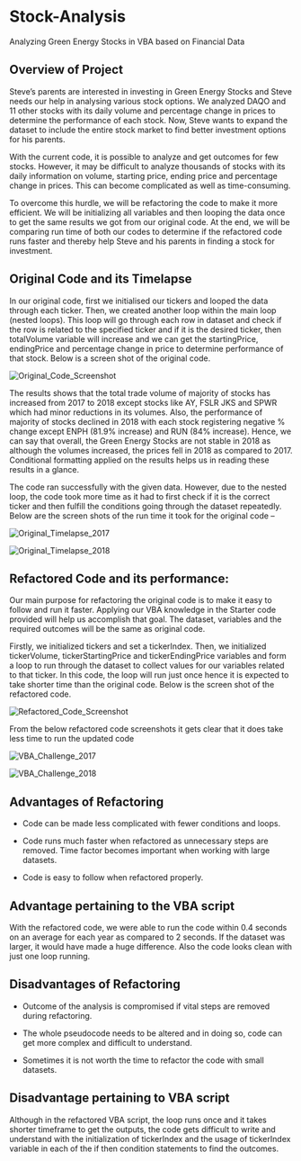 # Stock-Analysis

Analyzing Green Energy Stocks in VBA based on Financial Data

## Overview of Project

Steve’s parents are interested in investing in Green Energy Stocks and Steve needs our help in analysing various stock options. We analyzed DAQO and 11 other stocks with its daily volume and percentage change in prices to determine the performance of each stock. Now, Steve wants to expand the dataset to include the entire stock market to find better investment options for his parents.

With the current code, it is possible to analyze and get outcomes for few stocks. However, it may be difficult to analyze thousands of stocks with its daily information on volume, starting price, ending price and percentage change in prices. This can become complicated as well as time-consuming. 

To overcome this hurdle, we will be refactoring the code to make it more efficient. We will be initializing all variables and then looping the data once to get the same results we got from our original code. At the end, we will be comparing run time of both our codes to determine if the refactored code runs faster and thereby help Steve and his parents in finding a stock for investment.

## Original Code and its Timelapse

In our original code, first we initialised our tickers and looped the data through each ticker. Then, we created another loop within the main loop (nested loops). This loop will go through each row in dataset and check if the row is related to the specified ticker and if it is the desired ticker, then totalVolume variable will increase and we can get the startingPrice, endingPrice and percentage change in price to determine performance of that stock.  Below is a screen shot of the original code.
 

![Original_Code_Screenshot](https://user-images.githubusercontent.com/108366412/178903122-9732a525-fa27-450c-9411-6ca65ec46178.png)


The results shows that the total trade volume of majority of stocks has increased from 2017 to 2018 except stocks like AY, FSLR JKS and SPWR which had minor reductions in its volumes. Also, the performance of majority of stocks declined in 2018 with each stock registering negative % change except ENPH (81.9% increase) and RUN (84% increase). Hence, we can say that overall, the Green Energy Stocks are not stable in 2018 as although the volumes increased, the prices fell in 2018 as compared to 2017. Conditional formatting applied on the results helps us in reading these results in a glance.

The code ran successfully with the given data. However, due to the nested loop, the code took more time as it had to first check if it is the correct ticker and then fulfill the conditions going through the dataset repeatedly. Below are the screen shots of the run time it took for the original code –
 
![Original_Timelapse_2017](https://user-images.githubusercontent.com/108366412/178903184-a0fafe69-f7e3-4206-9b5c-06cfb1d99590.png)

![Original_Timelapse_2018](https://user-images.githubusercontent.com/108366412/178903206-e4d21372-d752-45ce-9fb2-bb13e2d3c61a.png)

## Refactored Code and its performance:

Our main purpose for refactoring the original code is to make it easy to follow and run it faster. Applying our VBA knowledge in the Starter code provided will help us accomplish that goal. The dataset, variables and the required outcomes will be the same as original code.

Firstly, we initialized tickers and set a tickerIndex. Then, we initialized tickerVolume, tickerStartingPrice and tickerEndingPrice variables and form a loop to run through the dataset to collect values for our variables related to that ticker. In this code, the loop will run just once hence it is expected to take shorter time than the original code. Below is the screen shot of the refactored code.


![Refactored_Code_Screenshot](https://user-images.githubusercontent.com/108366412/178903255-8266ec0f-32b8-4ec8-9087-eb05032548cd.png)


From the below refactored code screenshots it gets clear that it does take less time to run the updated code
 
![VBA_Challenge_2017](https://user-images.githubusercontent.com/108366412/178903276-ce4b6570-344f-494a-9486-285a3189ee7c.png)

![VBA_Challenge_2018](https://user-images.githubusercontent.com/108366412/178903282-ebeb9735-4e75-4a2e-8d7b-29b92d895060.png)


## Advantages of Refactoring

  * Code can be made less complicated with fewer conditions and loops.

  * Code runs much faster when refactored as unnecessary steps are removed. Time factor becomes important when working with large datasets. 
  
  * Code is easy to follow when refactored properly. 

## Advantage pertaining to the VBA script

With the refactored code, we were able to run the code within 0.4 seconds on an average for each year as compared to 2 seconds. If the dataset was larger, it would have made a huge difference. Also the code looks clean with just one loop running.  

## Disadvantages of Refactoring

  * Outcome of the analysis is compromised if vital steps are removed during refactoring.
  
  * The whole pseudocode needs to be altered and in doing so, code can get more complex and difficult to understand.
  
  * Sometimes it is not worth the time to refactor the code with small datasets.

## Disadvantage pertaining to VBA script

Although in the refactored VBA script, the loop runs once and it takes shorter timeframe to get the outputs, the code gets difficult to write and understand with the initialization of tickerIndex and the usage of tickerIndex variable in each of the if then condition statements to find the outcomes.
